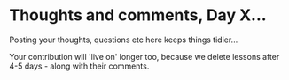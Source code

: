 # Thoughts and comments, Day X...
Posting your thoughts, questions etc here keeps things tidier...

Your contribution will 'live on' longer too, because we delete lessons after 4-5 days - along with their comments.
